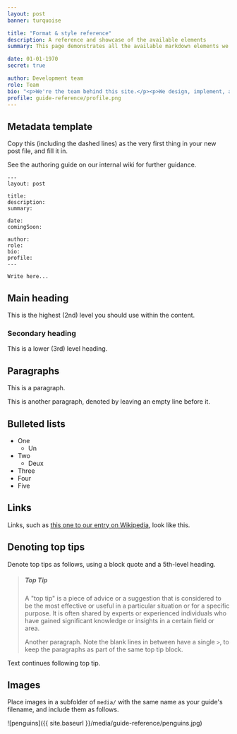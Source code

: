 ```yaml
---
layout: post
banner: turquoise

title: "Format & style reference"
description: A reference and showcase of the available elements
summary: This page demonstrates all the available markdown elements we have designed and implemented. Look at the source for how to use them, and the output page to see how they look.

date: 01-01-1970
secret: true

author: Development team
role: Team
bio: "<p>We're the team behind this site.</p><p>We design, implement, and write instructions.</p>"
profile: guide-reference/profile.png
---
```


## Metadata template

Copy this (including the dashed lines) as the very first thing in your new post file, and fill it in.

See the authoring guide on our internal wiki for further guidance.

```
---
layout: post

title: 
description: 
summary: 

date: 
comingSoon: 

author: 
role: 
bio: 
profile: 
---

Write here...
```

## Main heading

This is the highest (2nd) level you should use within the content.

### Secondary heading

This is a lower (3rd) level heading.

## Paragraphs

This is a paragraph.

This is another paragraph, denoted by leaving an empty line before it.

## Bulleted lists

- One
  - Un
- Two
  - Deux
- Three
- Four
- Five

## Links

Links, such as [this one to our entry on Wikipedia](https://en.wikipedia.org/wiki/Scott_Logic), look like this.

## Denoting top tips

Denote top tips as follows, using a block quote and a 5th-level heading.

> ##### Top Tip
>A "top tip" is a piece of advice or a suggestion that is considered to be the most effective or useful in a particular situation or for a specific purpose. It is often shared by experts or experienced individuals who have gained significant knowledge or insights in a certain field or area.
>
> Another paragraph. Note the blank lines in between have a single `>`, to keep the paragraphs as part of the same top tip block.

Text continues following top tip.

## Images

Place images in a subfolder of `media/` with the same name as your guide's filename, and include them as follows.

![penguins]({{ site.baseurl }}/media/guide-reference/penguins.jpg)
